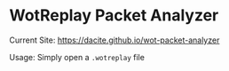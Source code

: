 # WotReplay Packet Analyzer

Current Site: https://dacite.github.io/wot-packet-analyzer

Usage: Simply open a `.wotreplay` file

